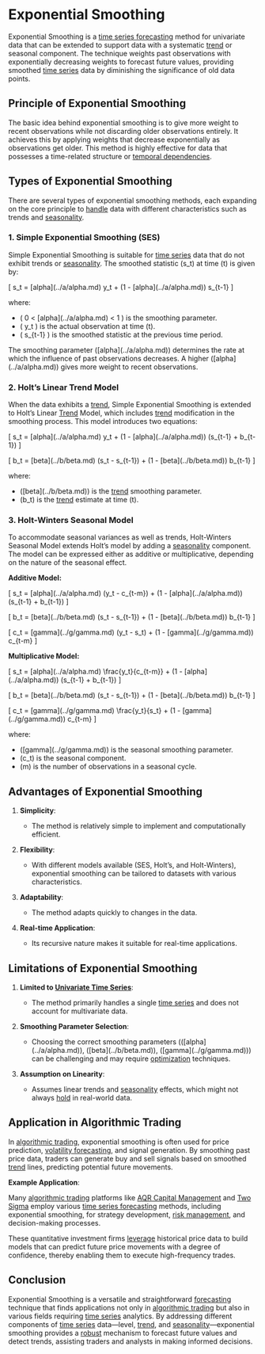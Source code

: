 # Exponential Smoothing

Exponential Smoothing is a [time series forecasting](../t/time_series_forecasting.md) method for univariate data that can be extended to support data with a systematic [trend](../t/trend.md) or seasonal component. The technique weights past observations with exponentially decreasing weights to forecast future values, providing smoothed [time series](../t/time_series.md) data by diminishing the significance of old data points.

## Principle of Exponential Smoothing

The basic idea behind exponential smoothing is to give more weight to recent observations while not discarding older observations entirely. It achieves this by applying weights that decrease exponentially as observations get older. This method is highly effective for data that possesses a time-related structure or [temporal dependencies](../t/temporal_dependencies_in_trading.md).

## Types of Exponential Smoothing

There are several types of exponential smoothing methods, each expanding on the core principle to [handle](../h/handle.md) data with different characteristics such as trends and [seasonality](../s/seasonality.md).

### 1. Simple Exponential Smoothing (SES)

Simple Exponential Smoothing is suitable for [time series](../t/time_series.md) data that do not exhibit trends or [seasonality](../s/seasonality.md). The smoothed statistic \(s_t\) at time \(t\) is given by:

\[ s_t = \[alpha](../a/alpha.md) y_t + (1 - \[alpha](../a/alpha.md)) s_{t-1} \]

where:
- \( 0 < \[alpha](../a/alpha.md) < 1 \) is the smoothing parameter.
- \( y_t \) is the actual observation at time \(t\).
- \( s_{t-1} \) is the smoothed statistic at the previous time period.

The smoothing parameter \(\[alpha](../a/alpha.md)\) determines the rate at which the influence of past observations decreases. A higher \(\[alpha](../a/alpha.md)\) gives more weight to recent observations.

### 2. Holt’s Linear Trend Model

When the data exhibits a [trend](../t/trend.md), Simple Exponential Smoothing is extended to Holt’s Linear [Trend](../t/trend.md) Model, which includes [trend](../t/trend.md) modification in the smoothing process. This model introduces two equations:

\[ s_t = \[alpha](../a/alpha.md) y_t + (1 - \[alpha](../a/alpha.md)) (s_{t-1} + b_{t-1}) \]

\[ b_t = \[beta](../b/beta.md) (s_t - s_{t-1}) + (1 - \[beta](../b/beta.md)) b_{t-1} \]

where:
- \(\[beta](../b/beta.md)\) is the [trend](../t/trend.md) smoothing parameter.
- \(b_t\) is the [trend](../t/trend.md) estimate at time \(t\).

### 3. Holt-Winters Seasonal Model

To accommodate seasonal variances as well as trends, Holt-Winters Seasonal Model extends Holt’s model by adding a [seasonality](../s/seasonality.md) component. The model can be expressed either as additive or multiplicative, depending on the nature of the seasonal effect.

**Additive Model:**

\[ s_t = \[alpha](../a/alpha.md) (y_t - c_{t-m}) + (1 - \[alpha](../a/alpha.md)) (s_{t-1} + b_{t-1}) \]

\[ b_t = \[beta](../b/beta.md) (s_t - s_{t-1}) + (1 - \[beta](../b/beta.md)) b_{t-1} \]

\[ c_t = \[gamma](../g/gamma.md) (y_t - s_t) + (1 - \[gamma](../g/gamma.md)) c_{t-m} \]

**Multiplicative Model:**

\[ s_t = \[alpha](../a/alpha.md) \frac{y_t}{c_{t-m}} + (1 - \[alpha](../a/alpha.md)) (s_{t-1} + b_{t-1}) \]

\[ b_t = \[beta](../b/beta.md) (s_t - s_{t-1}) + (1 - \[beta](../b/beta.md)) b_{t-1} \]

\[ c_t = \[gamma](../g/gamma.md) \frac{y_t}{s_t} + (1 - \[gamma](../g/gamma.md)) c_{t-m} \]

where:
- \(\[gamma](../g/gamma.md)\) is the seasonal smoothing parameter.
- \(c_t\) is the seasonal component.
- \(m\) is the number of observations in a seasonal cycle.

## Advantages of Exponential Smoothing

1. **Simplicity**:
   - The method is relatively simple to implement and computationally efficient.
   
2. **Flexibility**:
   - With different models available (SES, Holt’s, and Holt-Winters), exponential smoothing can be tailored to datasets with various characteristics.
   
3. **Adaptability**:
   - The method adapts quickly to changes in the data.

4. **Real-time Application**:
   - Its recursive nature makes it suitable for real-time applications.

## Limitations of Exponential Smoothing

1. **Limited to [Univariate Time Series](../u/univariate_time_series.md)**:
   - The method primarily handles a single [time series](../t/time_series.md) and does not account for multivariate data.

2. **Smoothing Parameter Selection**:
   - Choosing the correct smoothing parameters (\(\[alpha](../a/alpha.md)\), \(\[beta](../b/beta.md)\), \(\[gamma](../g/gamma.md)\)) can be challenging and may require [optimization](../o/optimization.md) techniques.

3. **Assumption on Linearity**:
   - Assumes linear trends and [seasonality](../s/seasonality.md) effects, which might not always [hold](../h/hold.md) in real-world data.

## Application in Algorithmic Trading

In [algorithmic trading](../a/algorithmic_trading.md), exponential smoothing is often used for price prediction, [volatility forecasting](../v/volatility_forecasting.md), and signal generation. By smoothing past price data, traders can generate buy and sell signals based on smoothed [trend](../t/trend.md) lines, predicting potential future movements.

**Example Application**:

Many [algorithmic trading](../a/algorithmic_trading.md) platforms like [AQR Capital Management](https://www.aqr.com/) and [Two Sigma](https://www.twosigma.com/) employ various [time series forecasting](../t/time_series_forecasting.md) methods, including exponential smoothing, for strategy development, [risk management](../r/risk_management.md), and decision-making processes.

These quantitative investment firms [leverage](../l/leverage.md) historical price data to build models that can predict future price movements with a degree of confidence, thereby enabling them to execute high-frequency trades.

## Conclusion

Exponential Smoothing is a versatile and straightforward [forecasting](../f/forecasting.md) technique that finds applications not only in [algorithmic trading](../a/algorithmic_trading.md) but also in various fields requiring [time series](../t/time_series.md) analytics. By addressing different components of [time series](../t/time_series.md) data—level, [trend](../t/trend.md), and [seasonality](../s/seasonality.md)—exponential smoothing provides a [robust](../r/robust.md) mechanism to forecast future values and detect trends, assisting traders and analysts in making informed decisions.
